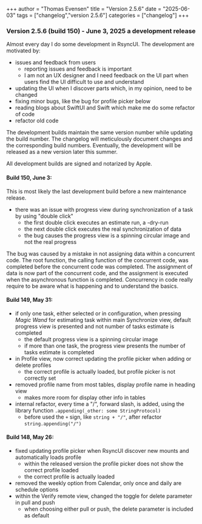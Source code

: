 +++
author = "Thomas Evensen"
title = "Version 2.5.6"
date = "2025-06-03"
tags = ["changelog","version 2.5.6"]
categories = ["changelog"]
+++

### Version 2.5.6 (build 150) - June 3, 2025 a development release

Almost every day I do some development in RsyncUI. The development are motivated by:

- issues and feedback from users
    - reporting issues and feedback is important
    - I am not an UX designer and I need feedback on the UI part when users find the UI difficult to use and understand
- updating the UI when I discover parts which, in my opinion, need to be changed
- fixing minor bugs, like the bug for profile picker below
- reading blogs about SwiftUI and Swift which make me do some refactor of code
- refactor old code

The development builds maintain the same version number while updating the build number. The changelog will meticulously document changes and the corresponding build numbers. Eventually, the development will be released as a new version later this summer. 

All development builds are signed and notarized by Apple.

#### Build 150, June 3:

This is most likely the last development build before a new maintenance release.

- there was an issue with progress view during synchronization of a task by using "double click"
    - the first double click executes an estimate run, a -dry-run
    - the next double click executes the real synchronization of data
    - the bug causes the progress view is a spinning circular image and not the real progress

The bug was caused by a mistake in not assigning data within a concurrent code. The root function, the calling function of the concurrent code, was completed before the concurrent code was completed. The assignment of data is now part of the concurrent code, and the assignment is executed when the asynchronous function is completed. Concurrency in code really require to be aware what is happening and to understand the basics.

#### Build 149, May 31:

- if only one task, either selected or in configuration, when pressing *Magic Wand* for estimating task  within main Synchronize view, default progress view is presented and not number of tasks estimate is completed
    - the default progress view is a spinning circular image
    - if more than one task, the progress view presents the number of tasks estimate is completed
- in Profile view, now correct updating the profile picker when adding or delete profiles
    - the correct profile is actually loaded, but profile picker is not correctly set
- removed profile name from most tables, display profile name in heading view
    - makes more room for display other info in tables
- internal refactor, every time a "/", forward slash, is added, using the library function `.appending(_other: some StringProtocol)`
    - before used the `+` sign, like `string + "/"`, after refactor  `string.appending("/")`

#### Build 148, May 26:

- fixed updating profile picker when RsyncUI discover new mounts and automatically loads profile
    - within the released version the profile picker does not show the correct profile loaded
    - the correct profile is actually loaded
- removed the weekly option from Calendar, only once and daily are schedule options
- within the Verify remote view, changed the toggle for delete parameter in pull and push
    - when choosing either pull or push, the delete parameter is included as default
